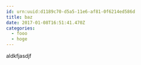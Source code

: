 ```yaml
---
id: urn:uuid:d1189c70-d5a5-11e6-af81-0f6214ed586d
title: baz
date: 2017-01-08T16:51:41.470Z
categories:
  - fooo
  - hoge
---
```


aldkfjasdjf
